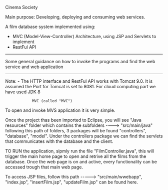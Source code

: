 Cinema Society 

Main purpose: Developing, deploying and consuming web services. 

A film database system implemented using: 

* MVC (Model-View-Controller) Architecture, using JSP and Servlets to implement 
* RestFul API

*********************************************************************
Some general guidance on how to invoke the programs and find the web service and web application
*********************************************************************

Note: - The HTTP interface and RestFul API works with Tomcat 9.0. 
It is assumed the Port for Tomcat is set to 8081. 
For cloud computing part we have used JDK 8

		        MVC (called "MVC")

To open and invoke MVS application it is very simple.

Once the project thas been imported to Eclipse, 
you will see "Java resources" folder which contains 
the subfolders ----> "src/main/java" following this path of folders,
3 packages will be found "controllers", "database", "model".
Under the controllers package we can find the servlets that communicates 
with the database and the client. 

TO RUN the application, sipmly run the file "FilmController.java", 
this will trigger the main home page to open and retrive all the films 
from the database. Once the web page is on and active, every functionality
can be accessed trough that main web page. 

To access JSP files, follow this path -----> "src/main/wwebapp", 
"index.jsp", "insertFilm.jsp", "updateFilm.jsp" can be found here.

